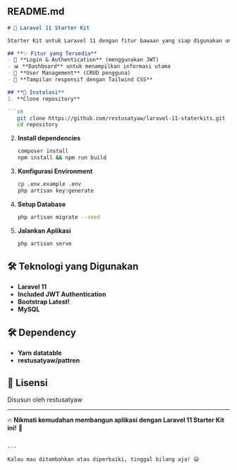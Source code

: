 
## **README.md**  

```md
# 🚀 Laravel 11 Starter Kit

Starter Kit untuk Laravel 11 dengan fitur bawaan yang siap digunakan untuk pengembangan proyek web.  

## **✨ Fitur yang Tersedia**
- 🔑 **Login & Authentication** (menggunakan JWT)  
- 📊 **Dashboard** untuk menampilkan informasi utama  
- 👥 **User Management** (CRUD pengguna)  
- 🎨 **Tampilan responsif dengan Tailwind CSS**  

## **📂 Instalasi**
1. **Clone repository**

```sh
   git clone https://github.com/restusatyaw/laravel-11-staterkits.git
   cd repository
   ```

2. **Install dependencies**
   ```sh
   composer install
   npm install && npm run build
   ```

3. **Konfigurasi Environment**
   ```sh
   cp .env.example .env
   php artisan key:generate
   ```

4. **Setup Database**
   ```sh
   php artisan migrate --seed
   ```

5. **Jalankan Aplikasi**
   ```sh
   php artisan serve
   ```

## **🛠 Teknologi yang Digunakan**
- **Laravel 11**  
- **Included JWT Authentication**  
- **Bootstrap Latest!**  
- **MySQL**

## **🛠 Dependency**
- **Yarn datatable**  
- **restusatyaw/pattren** 

## **📜 Lisensi**
Disusun oleh restusatyaw 

---

🔥 **Nikmati kemudahan membangun aplikasi dengan Laravel 11 Starter Kit ini!** 🚀  
```

---

Kalau mau ditambahkan atau diperbaiki, tinggal bilang aja! 😃
